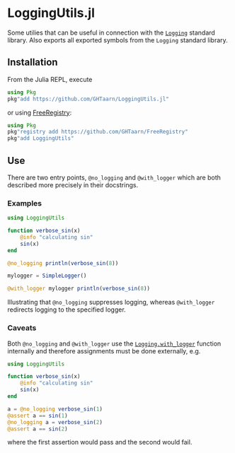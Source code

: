# LoggingUtils.jl

Some utilies that can be useful in connection with the
[`Logging`](https://docs.julialang.org/en/v1/stdlib/Logging/) standard
library. Also exports all exported symbols from the `Logging` standard
library.

## Installation

From the Julia REPL, execute

```julia
using Pkg
pkg"add https://github.com/GHTaarn/LoggingUtils.jl"
```

or using [FreeRegistry](https://github.com/GHTaarn/FreeRegistry):

```julia
using Pkg
pkg"registry add https://github.com/GHTaarn/FreeRegistry"
pkg"add LoggingUtils"
```

## Use

There are two entry points, `@no_logging` and `@with_logger` which are both
described more precisely in their docstrings.

### Examples

```julia
using LoggingUtils

function verbose_sin(x)
    @info "calculating sin"
    sin(x)
end

@no_logging println(verbose_sin(8))

mylogger = SimpleLogger()

@with_logger mylogger println(verbose_sin(8))
```

Illustrating that `@no_logging` suppresses logging, whereas `@with_logger`
redirects logging to the specified logger.

### Caveats

Both `@no_logging` and `@with_logger` use the 
[`Logging.with_logger`](https://docs.julialang.org/en/v1/stdlib/Logging/#Logging.with_logger)
function internally and therefore assignments must be done externally, e.g.

```julia
using LoggingUtils

function verbose_sin(x)
    @info "calculating sin"
    sin(x)
end

a = @no_logging verbose_sin(1)
@assert a == sin(1)
@no_logging a = verbose_sin(2)
@assert a == sin(2)
```

where the first assertion would pass and the second would fail.
